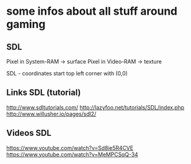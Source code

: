 some infos about all stuff around gaming
========================================

SDL
---

Pixel in System-RAM -> surface
Pixel in Video-RAM  -> texture

SDL - coordinates start top left corner with (0,0)


Links SDL (tutorial)
--------------------

http://www.sdltutorials.com/
http://lazyfoo.net/tutorials/SDL/index.php
http://www.willusher.io/pages/sdl2/


Videos SDL
----------

https://www.youtube.com/watch?v=Sd8ie5R4CVE
https://www.youtube.com/watch?v=MeMPCSqQ-34
